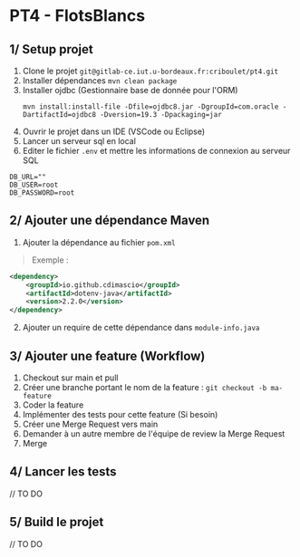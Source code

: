 # PT4 - FlotsBlancs

## 1/ Setup projet

1. Clone le projet `git@gitlab-ce.iut.u-bordeaux.fr:criboulet/pt4.git`
2. Installer dépendances `mvn clean package`
3. Installer ojdbc (Gestionnaire base de donnée pour l'ORM)
    ```
    mvn install:install-file -Dfile=ojdbc8.jar -DgroupId=com.oracle -DartifactId=ojdbc8 -Dversion=19.3 -Dpackaging=jar
    ```
4. Ouvrir le projet dans un IDE (VSCode ou Eclipse)
5. Lancer un serveur sql en local
6. Editer le fichier `.env` et mettre les informations de connexion au serveur SQL
```
DB_URL=""
DB_USER=root
DB_PASSWORD=root
```

## 2/ Ajouter une dépendance Maven

1. Ajouter la dépendance au fichier `pom.xml`
> Exemple :
```xml
<dependency>
    <groupId>io.github.cdimascio</groupId>
    <artifactId>dotenv-java</artifactId>
    <version>2.2.0</version>
</dependency>
```
2. Ajouter un require de cette dépendance dans `module-info.java`

## 3/ Ajouter une feature (Workflow)

1. Checkout sur main et pull
2. Créer une branche portant le nom de la feature : `git checkout -b ma-feature`
3. Coder la feature
4. Implémenter des tests pour cette feature (Si besoin)
5. Créer une Merge Request vers main
6. Demander à un autre membre de l'équipe de review la Merge Request
7. Merge

## 4/ Lancer les tests

// TO DO

## 5/ Build le projet

// TO DO